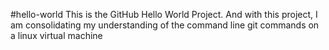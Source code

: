 #hello-world
This is the GitHub Hello World Project. And with this project, I am consolidating my understanding of the command line git commands on a linux virtual machine
